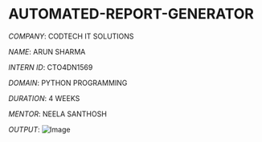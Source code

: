 # AUTOMATED-REPORT-GENERATOR

*COMPANY*: CODTECH IT SOLUTIONS

*NAME*: ARUN SHARMA

*INTERN ID*: CTO4DN1569

*DOMAIN*: PYTHON PROGRAMMING

*DURATION*: 4 WEEKS

*MENTOR*: NEELA SANTHOSH

*OUTPUT*: ![Image](https://github.com/user-attachments/assets/5707810b-d8af-48b7-b0c1-86b53ccc7330)

